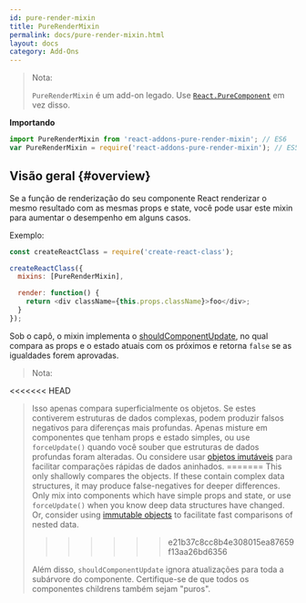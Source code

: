 ```yaml
---
id: pure-render-mixin
title: PureRenderMixin
permalink: docs/pure-render-mixin.html
layout: docs
category: Add-Ons
---
```


> Nota:
>
> `PureRenderMixin` é um add-on legado. Use [`React.PureComponent`](/docs/react-api.html#reactpurecomponent) em vez disso.

**Importando**

```javascript
import PureRenderMixin from 'react-addons-pure-render-mixin'; // ES6
var PureRenderMixin = require('react-addons-pure-render-mixin'); // ES5 com npm
```

## Visão geral {#overview}

Se a função de renderização do seu componente React renderizar o mesmo resultado com as mesmas props e state, você pode usar este mixin para aumentar o desempenho em alguns casos.

Exemplo:

```js
const createReactClass = require('create-react-class');

createReactClass({
  mixins: [PureRenderMixin],

  render: function() {
    return <div className={this.props.className}>foo</div>;
  }
});
```

Sob o capô, o mixin implementa o [shouldComponentUpdate](/docs/component-specs.html#updating-shouldcomponentupdate), no qual compara as props e o estado atuais com os próximos e retorna `false` se as igualdades forem aprovadas.

> Nota:
>
<<<<<<< HEAD
> Isso apenas compara superficialmente os objetos. Se estes contiverem estruturas de dados complexas, podem produzir falsos negativos para diferenças mais profundas. Apenas misture em componentes que tenham props e estado simples, ou use `forceUpdate()` quando você souber que estruturas de dados profundas foram alteradas. Ou considere usar [objetos imutáveis](https://facebook.github.io/immutable-js/) para facilitar comparações rápidas de dados aninhados.
=======
> This only shallowly compares the objects. If these contain complex data structures, it may produce false-negatives for deeper differences. Only mix into components which have simple props and state, or use `forceUpdate()` when you know deep data structures have changed. Or, consider using [immutable objects](https://immutable-js.com/) to facilitate fast comparisons of nested data.
>>>>>>> e21b37c8cc8b4e308015ea87659f13aa26bd6356
>
> Além disso, `shouldComponentUpdate` ignora atualizações para toda a subárvore do componente. Certifique-se de que todos os componentes childrens também sejam "puros".
